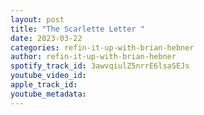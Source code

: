 ```yaml
---
layout: post
title: "The Scarlette Letter "
date: 2023-03-22
categories: refin-it-up-with-brian-hebner
author: refin-it-up-with-brian-hebner
spotify_track_id: 3awvqiulZ5nrrE6lsaSEJs
youtube_video_id: 
apple_track_id: 
youtube_metadata: 
---
```

